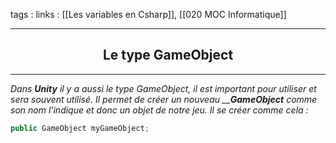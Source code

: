 tags : 
links : [[Les variables en Csharp]], [[020 MOC Informatique]]

****

<h2 style="text-align: center;"> Le type GameObject </h2>

****

*Dans __Unity__ il y a aussi le type GameObject, il est important pour utiliser et sera souvent utilisé. Il permet de créer un nouveau ____GameObject__ comme son nom l'indique et donc un objet de notre jeu. Il se créer comme cela :*

```csharp
public GameObject myGameObject;
```